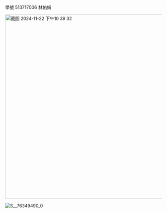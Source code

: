學號 513717006 林佑娟

<img width="592" alt="截圖 2024-11-22 下午10 39 32" src="https://github.com/user-attachments/assets/9707a347-1641-451f-b426-d1c3c7225b1b">

![S__76349490_0](https://github.com/user-attachments/assets/d3a4c8bb-1618-4430-9f97-a38e15dedb45)
